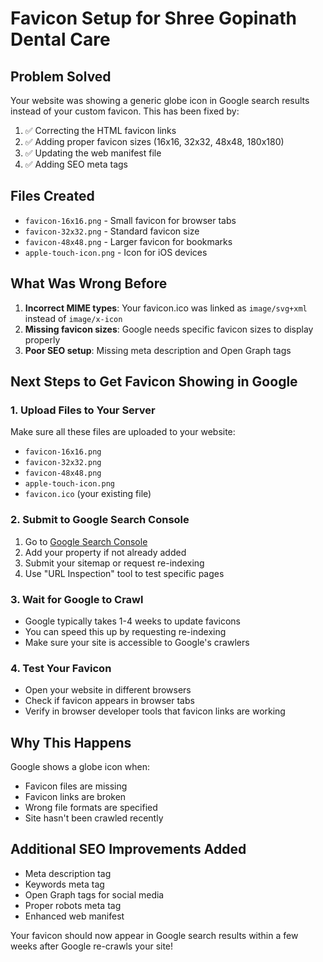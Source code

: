 # Favicon Setup for Shree Gopinath Dental Care

## Problem Solved
Your website was showing a generic globe icon in Google search results instead of your custom favicon. This has been fixed by:

1. ✅ Correcting the HTML favicon links
2. ✅ Adding proper favicon sizes (16x16, 32x32, 48x48, 180x180)
3. ✅ Updating the web manifest file
4. ✅ Adding SEO meta tags

## Files Created
- `favicon-16x16.png` - Small favicon for browser tabs
- `favicon-32x32.png` - Standard favicon size
- `favicon-48x48.png` - Larger favicon for bookmarks
- `apple-touch-icon.png` - Icon for iOS devices

## What Was Wrong Before
1. **Incorrect MIME types**: Your favicon.ico was linked as `image/svg+xml` instead of `image/x-icon`
2. **Missing favicon sizes**: Google needs specific favicon sizes to display properly
3. **Poor SEO setup**: Missing meta description and Open Graph tags

## Next Steps to Get Favicon Showing in Google

### 1. Upload Files to Your Server
Make sure all these files are uploaded to your website:
- `favicon-16x16.png`
- `favicon-32x32.png` 
- `favicon-48x48.png`
- `apple-touch-icon.png`
- `favicon.ico` (your existing file)

### 2. Submit to Google Search Console
1. Go to [Google Search Console](https://search.google.com/search-console)
2. Add your property if not already added
3. Submit your sitemap or request re-indexing
4. Use "URL Inspection" tool to test specific pages

### 3. Wait for Google to Crawl
- Google typically takes 1-4 weeks to update favicons
- You can speed this up by requesting re-indexing
- Make sure your site is accessible to Google's crawlers

### 4. Test Your Favicon
- Open your website in different browsers
- Check if favicon appears in browser tabs
- Verify in browser developer tools that favicon links are working

## Why This Happens
Google shows a globe icon when:
- Favicon files are missing
- Favicon links are broken
- Wrong file formats are specified
- Site hasn't been crawled recently

## Additional SEO Improvements Added
- Meta description tag
- Keywords meta tag
- Open Graph tags for social media
- Proper robots meta tag
- Enhanced web manifest

Your favicon should now appear in Google search results within a few weeks after Google re-crawls your site!
